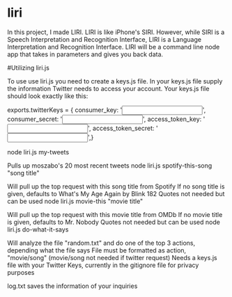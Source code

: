 # liri
In this project, I made LIRI. LIRI is like iPhone's SIRI. However, while SIRI is a Speech Interpretation and Recognition Interface, LIRI is a Language Interpretation and Recognition Interface. LIRI will be a command line node app that takes in parameters and gives you back data.

#Utilizing liri.js

To use use liri.js you need to create a keys.js file. 
In your keys.js file supply the information Twitter needs to access your account. 
Your keys.js file should look exactly like this:

exports.twitterKeys = {
  consumer_key: '<input here>',
  consumer_secret: '<input here>',
  access_token_key: '<input here>',
  access_token_secret: '<input here>',}

node liri.js my-tweets

Pulls up moszabo's 20 most recent tweets
node liri.js spotify-this-song "song title"

Will pull up the top request with this song title from Spotify
If no song title is given, defaults to What's My Age Again by Blink 182
Quotes not needed but can be used
node liri.js movie-this "movie title"

Will pull up the top request with this movie title from OMDb
If no movie title is given, defaults to Mr. Nobody
Quotes not needed but can be used
node liri.js do-what-it-says

Will analyze the file "random.txt" and do one of the top 3 actions, depending what the file says
File must be formatted as action, "movie/song" (movie/song not needed if twitter request)
Needs a keys.js file with your Twitter Keys, currently in the gitignore file for privacy purposes

log.txt saves the information of your inquiries
